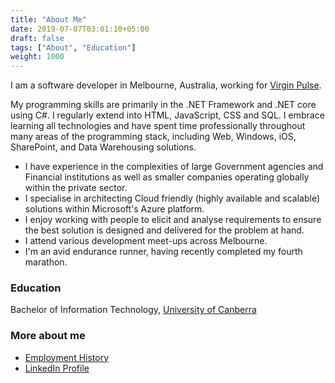 ```yaml
---
title: "About Me"
date: 2019-07-07T03:01:10+05:00
draft: false
tags: ["About", "Education"]
weight: 1000
---
```


I am a software developer in Melbourne, Australia, working for [Virgin Pulse](https://www.linkedin.com/company/virgin-pulse/).  

My programming skills are primarily in the .NET Framework and .NET core using C#.  I regularly extend into HTML, JavaScript, CSS and SQL.  I embrace learning all technologies and have spent time professionally throughout many areas of the programming stack, including Web, Windows, iOS, SharePoint, and Data Warehousing solutions.

- I have experience in the complexities of large Government agencies and Financial institutions as well as smaller companies operating globally within the private sector.
- I specialise in architecting Cloud friendly (highly available and scalable) solutions within Microsoft's Azure platform. 
- I enjoy working with people to elicit and analyse requirements to ensure the best solution is designed and delivered for the problem at hand.
- I attend various development meet-ups across Melbourne.
- I'm an avid endurance runner, having recently completed my fourth marathon.

### Education

Bachelor of Information Technology, [University of Canberra](https://www.linkedin.com/school/university-of-canberra/)

### More about me
- [Employment History](/about/employment-history)
- <a href="https://www.linkedin.com/in/palmer-andy/" target="_"><i class="fab fa-linkedin fa-lg" aria-hidden="true"></i> LinkedIn Profile</a>